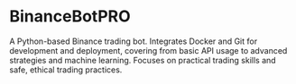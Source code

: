 # BinanceBotPRO
A Python-based Binance trading bot. Integrates Docker and Git for development and deployment, covering from basic API usage to advanced strategies and machine learning. Focuses on practical trading skills and safe, ethical trading practices.
